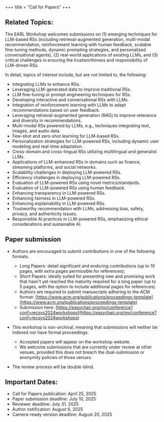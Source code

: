 +++
title = "Call for Papers"
+++

## Related Topics:

The EARL Workshop welcomes submissions on (1) emerging techniques for LLM-based RSs (including retrieval-augmented generation, multi-modal recommendation, reinforcement learning with human feedback, scalable fine-tuning methods, dynamic prompting strategies, and personalized conversational agents), (2) real-world applications of existing LLMs, and (3) critical challenges in ensuring the trustworthiness and responsibility of LLM-driven RSs.

In detail, topics of interest include, but are not limited to, the following:
- Integrating LLMs to enhance RSs.
- Leveraging LLM-generated data to improve traditional RSs.
- LLM fine-tuning or prompt engineering techniques for RSs.
- Developing interactive and conversational RSs with LLMs.
- Integration of reinforcement learning with LLMs to adapt recommendations based on user feedback.
- Leveraging retrieval-augmented generation (RAG) to improve relevance and diversity in recommendations.
- Multi-modal RSs powered by LLMs, e.g., techniques integrating text, images, and audio data.
- Few-shot and zero-shot learning for LLM-based RSs.
- Personalization strategies for LLM-powered RSs, including dynamic user modeling and real-time adaptation.
- Cross-domain and cross-lingual RSs utilizing multilingual and generalist LLMs.
- Applications of LLM-enhanced RSs in domains such as finance, streaming platforms, and social networks.
- Scalability challenges in deploying LLM-powered RSs.
- Efficiency challenges in deploying LLM-powered RSs.
- Evaluation of LLM-powered RSs using novel metrics/standards.
- Evaluation of LLM-powered RSs using human feedback.
- Enhancing transparency in LLM-powered RSs.
- Enhancing fairness in LLM-powered RSs.
- Enhancing explainability in LLM-powered RSs.
- Trustworthy recommendation with LLMs, addressing bias, safety, privacy, and authenticity issues.
- Responsible AI practices in LLM-powered RSs, emphasizing ethical considerations and sustainable AI.

## Paper submission  
- Authors are encouraged to submit contributions in one of the following formats.
  - Long Papers: detail significant and enduring contributions (up to 10 pages, with extra pages permissible for references); 
  - Short Papers: ideally suited for presenting new and promising work that hasn't yet reached the maturity required for a long paper (up to 5 pages, with the option to include additional pages for references). 
  - Authors are required to submit manuscripts adhering to the ACM format: [https://www.acm.org/publications/proceedings-template](https://www.acm.org/publications/proceedings-template) 
  - Submission here: [https://easychair.org/my/conference?conf=recsys2024workshops](https://easychair.org/my/conference?conf=recsys2024workshops) 

- This workshop is non-archival, meaning that submissions will neither be indexed nor have formal proceedings.
  - Accepted papers will appear on the workshop website.
  - We welcome submissions that are currently under review at other venues, provided this does not breach the dual-submission or anonymity policies of those venues.
- The review process will be double-blind.

## Important Dates: 
- Call for Papers publication: April 25, 2025
- Paper submission deadline: July 10, 2025
- Reviewer deadline: July 31, 2025
- Author notification: August 6, 2025
- Camera-ready version deadline: August 20, 2025

